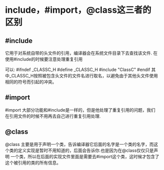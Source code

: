 # include，#import，@class这三者的区别

## #include 
它用于对系统自带的头文件的引用，编译器会在系统文件目录下去查找该文件.
在使用#include的时候要注意处理重复引用

可以:
#ifndef _CLASSC_H
#define _CLASSC_H
#include "ClassC"
#endif
其中_CLASSC_H按照被包含头文件的文件名进行取名，以避免由于其他头文件使用相同的符号而引起的冲突。

## #import
#import 大部分功能和#include是一样的，但是他处理了重复引用的问题，我们在引用文件的时候不用再去自己进行重复引用处理.

## @class
@class
主要是用于声明一个类，告诉编译器它后面的名字是一个类的名字，而这个类的定义实现是暂时不用知道的，后面会告诉你.也是因为在@class仅仅只是声明 一个类，所以在后面的实现文件里面是需要去#import这个类，这时候才包含了这个被引用的类的所有信息。
